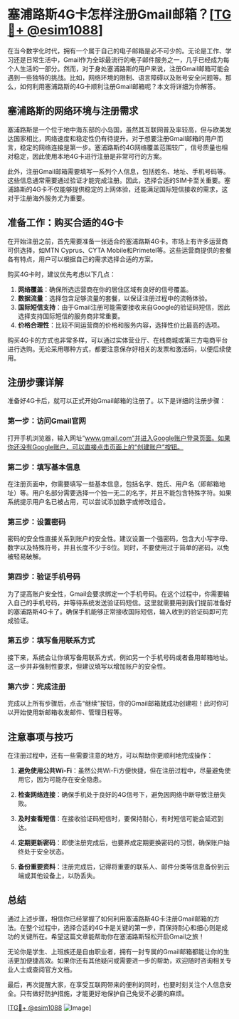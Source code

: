 # 塞浦路斯4G卡怎样注册Gmail邮箱？[[TG💪+ @esim1088](https://t.me/s/esim1088)]

在当今数字化时代，拥有一个属于自己的电子邮箱是必不可少的。无论是工作、学习还是日常生活中，Gmail作为全球最流行的电子邮件服务之一，几乎已经成为每个人生活的一部分。然而，对于身处塞浦路斯的用户来说，注册Gmail邮箱可能会遇到一些独特的挑战。比如，网络环境的限制、语言障碍以及账号安全问题等。那么，如何利用塞浦路斯的4G卡顺利注册Gmail邮箱呢？本文将详细为你解答。

## 塞浦路斯的网络环境与注册需求

塞浦路斯是一个位于地中海东部的小岛国，虽然其互联网普及率较高，但与欧美发达国家相比，网络速度和稳定性仍有待提升。对于想要注册Gmail邮箱的用户而言，稳定的网络连接是第一步。塞浦路斯的4G网络覆盖范围较广，信号质量也相对稳定，因此使用本地4G卡进行注册是非常可行的方案。

此外，注册Gmail邮箱需要填写一系列个人信息，包括姓名、地址、手机号码等。这些信息通常需要通过验证才能完成注册。因此，选择合适的SIM卡至关重要。塞浦路斯的4G卡不仅能够提供稳定的上网体验，还能满足国际短信接收的需求，这对于注册海外服务尤为重要。

## 准备工作：购买合适的4G卡

在开始注册之前，首先需要准备一张适合的塞浦路斯4G卡。市场上有许多运营商可供选择，如MTN Cyprus、CYTA Mobile和Primetel等。这些运营商提供的套餐各有特点，用户可以根据自己的需求选择合适的方案。

购买4G卡时，建议优先考虑以下几点：
1. **网络覆盖**：确保所选运营商在你的居住区域有良好的信号覆盖。
2. **数据流量**：选择包含足够流量的套餐，以保证注册过程中的流畅体验。
3. **国际短信支持**：由于Gmail注册可能需要接收来自Google的验证码短信，因此选择支持国际短信的服务商非常重要。
4. **价格合理性**：比较不同运营商的价格和服务内容，选择性价比最高的选项。

购买4G卡的方式也非常多样，可以通过实体营业厅、在线商城或第三方电商平台进行选购。无论采用哪种方式，都要注意保存好相关的发票和激活码，以便后续使用。

## 注册步骤详解

准备好4G卡后，就可以正式开始Gmail邮箱的注册了。以下是详细的注册步骤：

### 第一步：访问Gmail官网

打开手机浏览器，输入网址“www.gmail.com”并进入Google账户登录页面。如果你还没有Google账户，可以直接点击页面上的“创建账户”按钮。

### 第二步：填写基本信息

在注册页面中，你需要填写一些基本信息，包括名字、姓氏、用户名（即邮箱地址）等。用户名部分需要选择一个独一无二的名字，并且不能包含特殊字符。如果系统提示用户名已被占用，可以尝试添加数字或修改组合。

### 第三步：设置密码

密码的安全性直接关系到账户的安全性。建议设置一个强密码，包含大小写字母、数字以及特殊符号，并且长度不少于8位。同时，不要使用过于简单的密码，以免被轻易破解。

### 第四步：验证手机号码

为了提高账户安全性，Gmail会要求绑定一个手机号码。在这个过程中，你需要输入自己的手机号码，并等待系统发送验证码短信。这里就需要用到我们提前准备好的塞浦路斯4G卡了。确保手机能够正常接收国际短信，输入收到的验证码即可完成验证。

### 第五步：填写备用联系方式

接下来，系统会让你填写备用联系方式，例如另一个手机号码或者备用邮箱地址。这一步并非强制性要求，但建议填写以增加账户的安全性。

### 第六步：完成注册

完成以上所有步骤后，点击“继续”按钮，你的Gmail邮箱就成功创建啦！此时你可以开始使用新邮箱收发邮件、管理日程等。

## 注意事项与技巧

在注册过程中，还有一些需要注意的地方，可以帮助你更顺利地完成操作：

1. **避免使用公共Wi-Fi**：虽然公共Wi-Fi方便快捷，但在注册过程中，尽量避免使用它，因为可能存在安全隐患。
   
2. **检查网络连接**：确保手机处于良好的4G信号下，避免因网络中断导致注册失败。

3. **及时查看短信**：在接收验证码短信时，要保持耐心，有时短信可能会延迟到达。

4. **定期更新密码**：即使注册完成后，也要养成定期更换密码的习惯，确保账户始终处于安全状态。

5. **备份重要资料**：注册完成后，记得将重要的联系人、邮件分类等信息备份到云端或其他设备上，以防丢失。

## 总结

通过上述步骤，相信你已经掌握了如何利用塞浦路斯4G卡注册Gmail邮箱的方法。在整个过程中，选择合适的4G卡是关键的第一步，而保持耐心和细心则是成功的关键所在。希望这篇文章能帮助你在塞浦路斯轻松开启Gmail之旅！

无论你是学生、上班族还是自由职业者，拥有一封专属的Gmail邮箱都能让你的生活更加便捷高效。如果你还有其他疑问或需要进一步的帮助，欢迎随时咨询相关专业人士或查阅官方文档。

最后，再次提醒大家，在享受互联网带来的便利的同时，也要时刻关注个人信息安全。只有做好防护措施，才能更好地保护自己免受不必要的麻烦。

[[TG💪+ @esim1088](https://t.me/s/esim1088) ![Image](https://i.postimg.cc/4NQfJmqS/Snipaste-2025-05-13-00-14-12.png)]